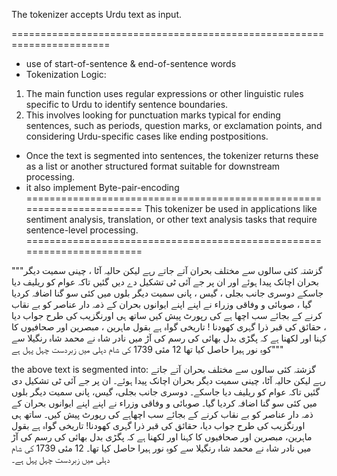 The tokenizer accepts Urdu text as input.

=======================================================================
- use of start-of-sentence & end-of-sentence words
- Tokenization Logic:
1. The main function uses regular expressions or other linguistic rules specific to Urdu to identify sentence boundaries.
2. This involves looking for punctuation marks typical for ending sentences, such as periods, question marks, or exclamation points, and considering Urdu-specific cases like ending postpositions.

- Once the text is segmented into sentences, the tokenizer returns these as a list or another structured format suitable for downstream processing.
- it also implement Byte-pair-encoding
=======================================================================
This tokenizer be used in applications like sentiment analysis, translation, or other text analysis tasks that require sentence-level processing.
=======================================================================

"""گزشتہ کئی سالوں سے مختلف بحران آتے جاتے رہے لیکن حالیہ آٹا ، چینی سمیت دیگر بحران اچانک پیدا ہوئے اور ان پر جے آئی ٹی تشکیل دے دیں گئیں تاکہ عوام کو ریلیف دیا جاسکے دوسری جانب بجلی ، گیس ، پانی سمیت دیگر بلوں میں کئی سو گنا اضافہ کردیا گیا ، صوبائی و وفاقی وزراء نے اپنے اپنے ایوانوں بحران کے ذمہ دار عناصر کو بے نقاب کرنے کے بجائے سب اچھا ہے کی رپورٹ پیش کیں ساتھ ہی اورنگزیب کی طرح جواب دیا ، حقائق کی قبر ذرا گہری کھودنا ! تاریخی گواہ ہے بقول ماہرین ، مبصرین اور صحافیوں کا کہنا اور لکھنا ہے کہ پگڑی بدل بھائی کی رسم کی آڑ میں نادر شاہ نے محمد شاہ رنگیلا سے کوہِ نور ہیرا حاصل کیا تھا 12 مئی 1739 کی شام دہلی میں زبردست چہل پہل ہے"""

the above text is segmented into:
گزشتہ کئی سالوں سے مختلف بحران آتے جاتے رہے لیکن حالیہ آٹا، چینی سمیت دیگر بحران اچانک پیدا ہوئے۔
ان پر جے آئی ٹی تشکیل دی گئیں تاکہ عوام کو ریلیف دیا جاسکے۔
دوسری جانب بجلی، گیس، پانی سمیت دیگر بلوں میں کئی سو گنا اضافہ کردیا گیا۔
صوبائی و وفاقی وزراء نے اپنے اپنے ایوانوں بحران کے ذمہ دار عناصر کو بے نقاب کرنے کے بجائے سب اچھاہے کی رپورٹ پیش کیں۔
ساتھ ہی اورنگزیب کی طرح جواب دیا، حقائق کی قبر ذرا گہری کھودنا!
تاریخی گواہ ہے بقول ماہرین، مبصرین اور صحافیوں کا کہنا اور لکھنا ہے کہ پگڑی بدل بھائی کی رسم کی آڑ میں نادر شاہ نے محمد شاہ رنگیلا سے کوہِ نور ہیرا حاصل کیا تھا۔
12 مئی 1739 کی شام دہلی میں زبردست چہل پہل ہے۔

